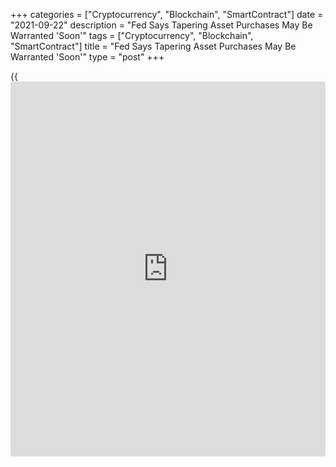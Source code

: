 +++
categories = ["Cryptocurrency", "Blockchain", "SmartContract"]
date = "2021-09-22"
description = "Fed Says Tapering Asset Purchases May Be Warranted 'Soon'"
tags = ["Cryptocurrency", "Blockchain", "SmartContract"]
title = "Fed Says Tapering Asset Purchases May Be Warranted 'Soon'"
type = "post"
+++

{{<iframe id="large-banner" src="https://www.bounty.group/#slide=20.0" width="100%" height="600" scrolling="no" style="border: 0px solid rgb(216, 221, 230); border-radius: 3px;">}}

Citing progress towards it goals of maximum employment and price
stability, the Federal Reserve hinted Wednesday that tapering of the
central bank's asset purchases could begin in the near future.

The Fed said in the announcement of its latest monetary [policy](https://www.fintechee.com/policy/) decision
that a "moderation in the pace of asset purchases may soon be warranted"
if progress towards its dual goals continues broadly as expected.

The central bank currently plans to continue its bond purchases at a
rate of at least $120 billion per month but is expected to begin scaling
back later this year.

During his post-meeting press conference, Fed Chair Jerome Powell
indicated the central bank could begin tapering its asset purchases as
soon as its next meeting in early November.

"While no decisions were made, participants generally viewed that so
long as the recovery remains on track, a gradual tapering process that
concludes around the middle of next year is likely to be appropriate,"
Powell said.

Powell said substantial further progress has been achieved with regard
to the Fed's inflation goal, while "the test for substantial further
progress on employment is all but met."

The comments about tapering asset purchases came as the Fed announced
its widely expected decision to keep the target range for the federal
funds rate at 0 to 0.25 percent.

The Fed also reiterated that it expects it will be appropriate to
maintain this target range until labor market conditions have reached
levels consistent with maximum employment and inflation is on track to
moderately exceed 2 percent for some time.

However, the latest projections from the Fed showed a majority of
officials now expect interest rates to be raised next year compared to
previous forecasts calling for the first rate hike in 2023.

Fed officials also downwardly revised forecasts for U.S. GDP growth in
2021 to 5.9 percent from 7.0 percent, while forecasts for GDP growth in
2022 were upwardly revised to 3.8 percent from 3.3 percent.

Core consumer price inflation is expected to reach 3.7 percent this year
compared to the 3.0 percent forecast in June. Price growth is expected
to pullback to 2.3 percent in 2022, which is still above the Fed's 2
percent target.

In the statement, the Fed described inflation as "elevated" but
continued to attribute the price growth to "transitory factors."

For comments and feedback [contact](https://www.playgroundfx.com/contact/): editorial@rtt[news](https://www.letsplayfx.com/blog/forex-news-website/).com

[Economic News][1]

 **What parts of the world are seeing the best (and worst) economic
performances lately? Click[here][2] to check out our [Econ Scorecard][2]
and find out! See up-to-the-moment [ranking](https://www.playgroundfx.com/blog/crypto-exchange-ranking/)s for the best and worst
performers in [GDP][2], [unemployment rate][3], [inflation][4] and much
more.**

   1. www.rtt[news](https://www.letsplayfx.com/blog/forex-news-website/).com/Content/EconomicNews.aspx
   2. www.rtt[news](https://www.letsplayfx.com/blog/forex-news-website/).com/economic-scorecard/world-rank/GDP/highest-performance.aspx
   3. www.rtt[news](https://www.letsplayfx.com/blog/forex-news-website/).com/economic-scorecard/world-rank/unemployment-rate/lowest-performance.aspx
   4. www.rtt[news](https://www.letsplayfx.com/blog/forex-news-website/).com/economic-scorecard/world-rank/CPI/highest-performance.aspx